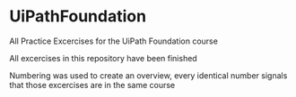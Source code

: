# UiPathFoundation
All Practice Excercises for the UiPath Foundation course


All excercises in this repository have been finished

Numbering was used to create an overview, every identical number signals that those excercises are in the same course
